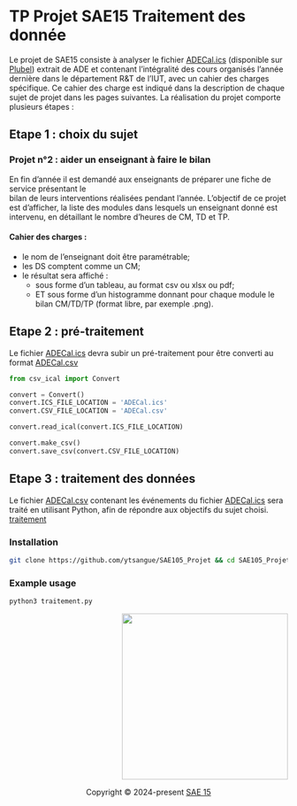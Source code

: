 # TP Projet SAE15 Traitement des donnée                                   

 Le projet de SAE15 consiste à analyser le fichier [ADECal.ics](https://github.com/ytsangue/SAE105_Projet/blob/main/ADECal.ics) 
 (disponible sur [Plubel](https://plubel-prod.u-bourgogne.fr/course/view.php?id=5152)) extrait de ADE et contenant l’intégralité des cours organisés l’année dernière dans le département
R&T de l’IUT, avec un cahier des charges spécifique. Ce cahier des charge est indiqué dans la description de chaque sujet de projet dans les pages suivantes.
La réalisation du projet comporte plusieurs étapes :  

## Etape 1 : choix du sujet
### Projet n°2 : aider un enseignant à faire le bilan  
   
En fin d’année il est demandé aux enseignants de préparer une fiche de service présentant le                    
bilan de leurs interventions réalisées pendant l’année. L’objectif de ce projet est d’afficher,
la liste des modules dans lesquels un enseignant donné est intervenu, en détaillant le nombre
d’heures de CM, TD et TP.  
   
#### Cahier des charges :  
   
   - le nom de l’enseignant doit être paramétrable;  
   - les DS comptent comme un CM;  
   - le résultat sera affiché :  
       - sous forme d’un tableau, au format csv ou xlsx ou pdf;  
       - ET sous forme d’un histogramme donnant pour chaque module le bilan CM/TD/TP (format libre, par exemple .png).  

## Etape 2 : pré-traitement  

Le fichier [ADECal.ics](https://github.com/ytsangue/SAE105_Projet/blob/main/ADECal.ics) devra subir un pré-traitement pour être converti au format [ADECal.csv](https://github.com/ytsangue/SAE105_Projet/blob/main/ADECal.csv)

```python
from csv_ical import Convert

convert = Convert()
convert.ICS_FILE_LOCATION = 'ADECal.ics'
convert.CSV_FILE_LOCATION = 'ADECal.csv'

convert.read_ical(convert.ICS_FILE_LOCATION)

convert.make_csv()
convert.save_csv(convert.CSV_FILE_LOCATION)
```

## Etape 3 : traitement des données  

Le fichier [ADECal.csv](https://github.com/ytsangue/SAE105_Projet/blob/main/ADECal.csv)
 contenant les événements du fichier [ADECal.ics](https://github.com/ytsangue/SAE105_Projet/blob/main/ADECal.ics) sera traité en utilisant
Python, afin de répondre aux objectifs du sujet choisi.
[traitement](https://github.com/ytsangue/SAE105_Projet/blob/main/traitement.py)

### Installation

```sh
git clone https://github.com/ytsangue/SAE105_Projet && cd SAE105_Projet

```
### Example usage

```sh
python3 traitement.py

```

<p align="right">
   <img src="https://www.hostblog.fr/wp-content/uploads/2021/06/dut-reseaux-telecommunication-840x400.jpg" width="300"" />
</p>

<p align="center">
  Copyright &copy; 2024-present <a href="https://github.com/ytsangue/SAE105_Projet" target="_blank">SAE 15 </a>
</p>
